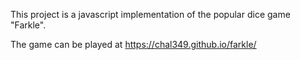 This project is a javascript implementation of the popular dice game "Farkle".

The game can be played at https://chal349.github.io/farkle/
